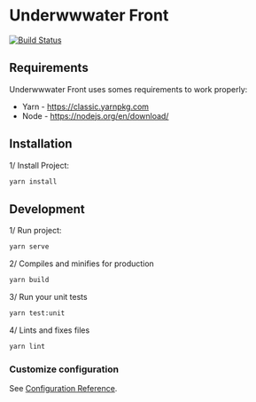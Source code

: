 # Underwwwater Front

[![Build Status](https://travis-ci.org/joemccann/dillinger.svg?branch=master)](https://travis-ci.org/joemccann/dillinger)

## Requirements

Underwwwater Front uses somes requirements to work properly:

- Yarn - https://classic.yarnpkg.com
- Node - https://nodejs.org/en/download/

## Installation

1/ Install Project:
```sh
yarn install
```

## Development

1/ Run project:
```sh
yarn serve
```

2/ Compiles and minifies for production
```sh
yarn build
```

3/ Run your unit tests
```sh
yarn test:unit
```

4/ Lints and fixes files
```sh
yarn lint
```

### Customize configuration
See [Configuration Reference](https://cli.vuejs.org/config/).
